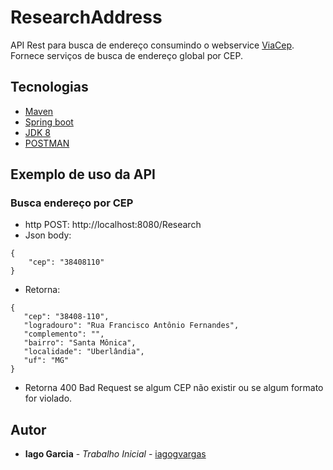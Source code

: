 # ResearchAddress
 API Rest para busca de endereço consumindo o webservice [ViaCep](https://viacep.com.br). Fornece serviços de busca de endereço global por CEP. 

## Tecnologias

* [Maven](https://maven.apache.org/) 
* [Spring boot](https://spring.io/projects/spring-boot) 
* [JDK 8](https://www.oracle.com/index.html)
* [POSTMAN](https://www.getpostman.com/)

## Exemplo de uso da API

### Busca endereço por CEP

* http POST:  http://localhost:8080/Research
* Json body: 

```
{
    "cep": "38408110"
}
```
* Retorna:
 ```
{
    "cep": "38408-110",
    "logradouro": "Rua Francisco Antônio Fernandes",
    "complemento": "",
    "bairro": "Santa Mônica",
    "localidade": "Uberlândia",
    "uf": "MG"
}
```
* Retorna 400 Bad Request se algum CEP não existir ou se algum formato for violado.


## Autor

* **Iago Garcia** - *Trabalho Inicial* - [iagogvargas](https://github.com/iagogvargas)



